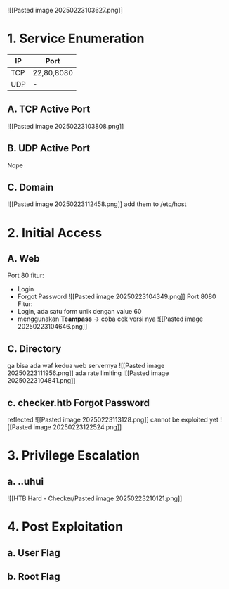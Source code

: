 ![[Pasted image 20250223103627.png]]
# 1.  Service Enumeration

| IP  | Port       |
| --- | ---------- |
| TCP | 22,80,8080 |
| UDP | -          |
## A.  TCP Active Port 
![[Pasted image 20250223103808.png]]
## B. UDP Active Port
Nope
## C.  Domain
![[Pasted image 20250223112458.png]]
add them to /etc/host
# 2. Initial Access
## A. Web
Port 80
fitur:
- Login
- Forgot Password
![[Pasted image 20250223104349.png]]
Port 8080 
Fitur:
- Login, ada satu form unik dengan value 60
- menggunakan **Teampass** -> coba cek versi nya
![[Pasted image 20250223104646.png]]

## C. Directory
ga bisa ada waf kedua web servernya
![[Pasted image 20250223111956.png]]
ada rate limiting
![[Pasted image 20250223104841.png]]
## c. checker.htb Forgot Password
reflected
![[Pasted image 20250223113128.png]]
cannot be exploited yet
![[Pasted image 20250223122524.png]]
# 3. Privilege Escalation
## a. ..uhui
![[HTB Hard - Checker/Pasted image 20250223210121.png]]
# 4. Post Exploitation
## a. User Flag
## b. Root Flag
